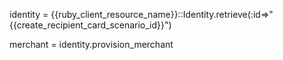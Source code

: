 identity = {{ruby_client_resource_name}}::Identity.retrieve(:id=>"{{create_recipient_card_scenario_id}}")

merchant = identity.provision_merchant